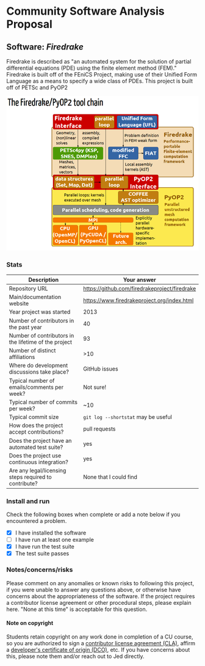 # Community Software Analysis Proposal

## Software: *Firedrake*

Firedrake is described as "an automated system for the solution of partial differential equations (PDE) using the finite element method (FEM)." Firedrake is built off of the FEniCS Project, making use of their Unified Form Language as a means to specify a wide class of PDEs. This project is built off of PETSc and PyOP2

![The Firedrake/PyOP2 toolchain, from Rathgeber et al. 2014](\firedrake-pyop2_toolchain.png "toolchain")
### Stats

| Description | Your answer |
|---------|-----------|
| Repository URL | https://github.com/firedrakeproject/firedrake |
| Main/documentation website | https://www.firedrakeproject.org/index.html |
| Year project was started | 2013 |
| Number of contributors in the past year | 40 |
| Number of contributors in the lifetime of the project | 93 |
| Number of distinct affiliations | >10 |
| Where do development discussions take place? | GitHub issues |
| Typical number of emails/comments per week? | Not sure! |
| Typical number of commits per week? | ~10 |
| Typical commit size | `git log --shortstat` may be useful |
| How does the project accept contributions? | pull requests |
| Does the project have an automated test suite? | yes |
| Does the project use continuous integration? | yes |
| Are any legal/licensing steps required to contribute? | None that I could find |

### Install and run

Check the following boxes when complete or add a note below if you
encountered a problem.

- [X] I have installed the software
- [ ] I have run at least one example
- [X] I have run the test suite
- [X] The test suite passes

### Notes/concerns/risks

Please comment on any anomalies or known risks to following this
project, if you were unable to answer any questions above, or
otherwise have concerns about the appropriateness of the software.  If
the project requires a contributor license agreement or other
procedural steps, please explain here.  "None at this time" is
acceptable for this question.

#### Note on copyright
Students retain copyright on any work done in completion of a CU
course, so you are authorized to sign a [contributor license
agreement (CLA)](https://en.wikipedia.org/wiki/Contributor_License_Agreement),
affirm a [developer's certificate of
origin (DCO)](https://en.wikipedia.org/wiki/Developer_Certificate_of_Origin),
etc.  If you have concerns about this, please note them and/or reach
out to Jed directly.
